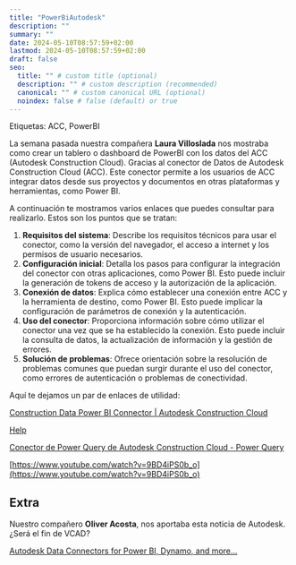 ```yaml
---
title: "PowerBiAutodesk"
description: ""
summary: ""
date: 2024-05-10T08:57:59+02:00
lastmod: 2024-05-10T08:57:59+02:00
draft: false
seo:
  title: "" # custom title (optional)
  description: "" # custom description (recommended)
  canonical: "" # custom canonical URL (optional)
  noindex: false # false (default) or true
---
```


Etiquetas: ACC, PowerBI

La semana pasada nuestra compañera **Laura Villoslada** nos mostraba como crear un tablero o dashboard de PowerBI con los datos del ACC (Autodesk Construction Cloud). Gracias al conector de Datos de Autodesk Construction Cloud (ACC). Este conector permite a los usuarios de ACC integrar datos desde sus proyectos y documentos en otras plataformas y herramientas, como Power BI.

A continuación te mostramos varios enlaces que puedes consultar para realizarlo. Estos son los puntos que se tratan:

1. **Requisitos del sistema**: Describe los requisitos técnicos para usar el conector, como la versión del navegador, el acceso a internet y los permisos de usuario necesarios.
2. **Configuración inicial**: Detalla los pasos para configurar la integración del conector con otras aplicaciones, como Power BI. Esto puede incluir la generación de tokens de acceso y la autorización de la aplicación.
3. **Conexión de datos**: Explica cómo establecer una conexión entre ACC y la herramienta de destino, como Power BI. Esto puede implicar la configuración de parámetros de conexión y la autenticación.
4. **Uso del conector**: Proporciona información sobre cómo utilizar el conector una vez que se ha establecido la conexión. Esto puede incluir la consulta de datos, la actualización de información y la gestión de errores.
5. **Solución de problemas**: Ofrece orientación sobre la resolución de problemas comunes que puedan surgir durante el uso del conector, como errores de autenticación o problemas de conectividad.

Aquí te dejamos un par de enlaces de utilidad:

[Construction Data Power BI Connector | Autodesk Construction Cloud](https://construction.autodesk.com/templates/power-bi-connector/)

[Help](https://help.autodesk.com/view/DOCS/ESP/?guid=Connect_PowerBi)

[Conector de Power Query de Autodesk Construction Cloud - Power Query](https://learn.microsoft.com/es-es/power-query/connectors/autodesk-construction-cloud)

[https://www.youtube.com/watch?v=9BD4iPS0b_o](https://www.youtube.com/watch?v=9BD4iPS0b_o)

## Extra

Nuestro compañero **Oliver Acosta**, nos aportaba esta noticia de Autodesk. ¿Será el fin de VCAD?

[Autodesk Data Connectors for Power BI, Dynamo, and more...](https://autodeskblog.wpengine.com/aec/2024/02/12/autodesk-data-connectors-for-power-bi-dynamo-and-more/)
